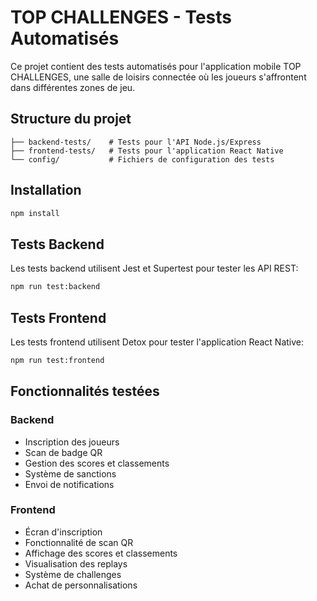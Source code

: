 # TOP CHALLENGES - Tests Automatisés

Ce projet contient des tests automatisés pour l'application mobile TOP CHALLENGES, une salle de loisirs connectée où les joueurs s'affrontent dans différentes zones de jeu.

## Structure du projet

```
├── backend-tests/    # Tests pour l'API Node.js/Express
├── frontend-tests/   # Tests pour l'application React Native
└── config/           # Fichiers de configuration des tests
```

## Installation

```bash
npm install
```

## Tests Backend

Les tests backend utilisent Jest et Supertest pour tester les API REST:

```bash
npm run test:backend
```

## Tests Frontend

Les tests frontend utilisent Detox pour tester l'application React Native:

```bash
npm run test:frontend
```

## Fonctionnalités testées

### Backend
- Inscription des joueurs
- Scan de badge QR
- Gestion des scores et classements
- Système de sanctions
- Envoi de notifications

### Frontend
- Écran d'inscription
- Fonctionnalité de scan QR
- Affichage des scores et classements
- Visualisation des replays
- Système de challenges
- Achat de personnalisations
